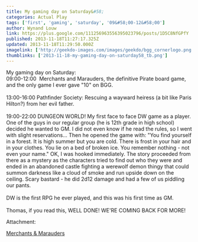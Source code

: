 ```yaml
---
title: My gaming day on Saturday&#58;
categories: Actual Play
tags: ['first', 'gaming', 'saturday', '09&#58;00-12&#58;00']
author: Wynand Louw
link: https://plus.google.com/111256963556395023796/posts/1D5C8NfGPfY
published: 2013-11-18T11:27:17.325Z
updated: 2013-11-18T11:29:50.000Z
imagelink: ['http://geekdo-images.com/images/geekdo/bgg_cornerlogo.png']
thumblinks: ['2013-11-18-my-gaming-day-on-saturday58_tb.png']
---
```


My gaming day on Saturday:<br />09:00-12:00  Merchants and Marauders, the definitive Pirate board game, and the only game I ever gave &quot;10&quot; on BGG. <br /><br />13:00-16:00 Pathfinder Society: Rescuing a wayward heiress (a bit like Paris Hilton?) from her evil father.<br /><br />19:00-22:00 DUNGEON WORLD! My first face to face DW game as a player. One of the guys in our regular group (he is 12th grade in high school) decided he wanted to GM. I did not even know if he read the rules, so I went with slight reservations... Then he opened the game with: &quot;You find yourself in a forest. It is high summer but you are cold. There is frost in your hair and in your clothes. You lie on a bed of broken ice. You remember nothing - not even your name.&quot; OK, I was hooked immediately. The story proceeded from there as a mystery as the characters tried to find out who they were and ended in an abandoned castle fighting a werewolf demon thingy that could summon darkness like a cloud of smoke and run upside down on the ceiling. Scary bastard - he did 2d12 damage and had a few of us piddling our pants. <br /><br />DW is the first RPG he ever played, and this was his first time as GM. <br /><br />Thomas, if you read this, WELL DONE! WE&#39;RE COMING BACK FOR MORE!


Attachment:

<a href='http://boardgamegeek.com/boardgame/25292/merchants-marauders'>Merchants & Marauders</a>

